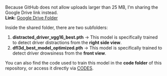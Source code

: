 Because GitHub does not allow uploads larger than 25 MB, I’m sharing the Google Drive link instead.  
**Link:** [Google Drive Folder](https://drive.google.com/drive/folders/1AOolUqlIT-jEOa3M4O6qRd0B0UDb38ua?usp=sharing)

Inside the shared folder, there are two subfolders:

1. **distracted_driver_vgg16_best.pth** → This model is specifically trained to detect driver distractions from the **right side view**.
2. **dfl3d_best_model_optimized.pth** → This model is specifically trained to detect driver drowsiness from the **front view**.

You can also find the code used to train this model in the **code folder** of this repository, or access it directly via [CODES](https://github.com/Gurkirat90/SAFE_DRIVE/tree/main/CODES).
